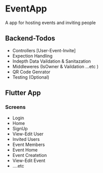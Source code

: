 # EventApp
<p> A app for hosting events and inviting people </p>  

## Backend-Todos 
- Controllers [User-Event-Invite]
- Expection Handling
- Indepth Data Vaildation & Sanitazation
- Middleweres (IsOwner & Vaildation ...etc )
- QR Code Genrator
- Testing (Optional)


## Flutter App
### Screens
- Login
- Home
- SignUp
- View-Edit User
- Invited Users
- Event Members
- Event Home
- Event Createtion
- View-Edit Event
- ....etc






